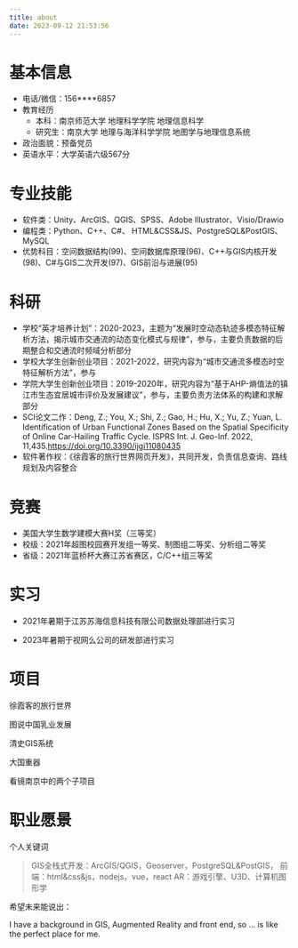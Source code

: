 ```yaml
---
title: about
date: 2023-09-12 21:53:56
---
```


# 基本信息

- 电话/微信：156****6857
- 教育经历
  - 本科：南京师范大学 地理科学学院 地理信息科学
  - 研究生：南京大学 地理与海洋科学学院 地图学与地理信息系统
- 政治面貌：预备党员
- 英语水平：大学英语六级567分

# 专业技能

- 软件类：Unity、ArcGIS、QGIS、SPSS、Adobe Illustrator、Visio/Drawio
- 编程类：Python、C++、C#、 HTML&CSS&JS、PostgreSQL&PostGIS、MySQL
- 优势科目：空间数据结构(99)、空间数据库原理(96)、C++与GIS内核开发(98)、C#与GIS二次开发(97)、GIS前沿与进展(95)

# 科研

- 学校“英才培养计划”：2020-2023，主题为“发展时空动态轨迹多模态特征解析方法，揭示城市交通流的动态变化模式与规律”，参与，主要负责数据的后期整合和交通流时频域分析部分
- 学校大学生创新创业项目：2021-2022，研究内容为“城市交通流多模态时空特征解析方法”，参与
- 学院大学生创新创业项目：2019-2020年，研究内容为“基于AHP-熵值法的镇江市生态宜居城市评价及发展建议”，参与，主要负责方法体系的构建和求解部分
- SCI论文二作：Deng, Z.; You, X.; Shi, Z.; Gao, H.; Hu, X.; Yu, Z.; Yuan, L. Identification of Urban Functional Zones Based on the Spatial Specificity of Online Car-Hailing Traffic Cycle. ISPRS Int. J. Geo-Inf. 2022, 11,435.https://doi.org/10.3390/ijgi11080435
- 软件著作权：《徐霞客的旅行世界网页开发》，共同开发，负责信息查询、路线规划及内容整合

# 竞赛

- 美国大学生数学建模大赛H奖（三等奖）
- 校级：2021年超图校园赛开发组一等奖、制图组二等奖、分析组二等奖
- 省级：2021年蓝桥杯大赛江苏省赛区，C/C++组三等奖

# 实习

* 2021年暑期于江苏苏海信息科技有限公司数据处理部进行实习

* 2023年暑期于视网么公司的研发部进行实习

# 项目

徐霞客的旅行世界

图说中国乳业发展

清史GIS系统

大国重器

看镜南京中的两个子项目

# 职业愿景

个人关键词

> GIS全栈式开发：ArcGIS/QGIS，Geoserver，PostgreSQL&PostGIS，
> 前端：html&css&js，nodejs，vue，react
> AR：游戏引擎、U3D、计算机图形学

希望未来能说出：

I have a background in GIS, Augmented Reality and front end, so ... is like the perfect place for me.
